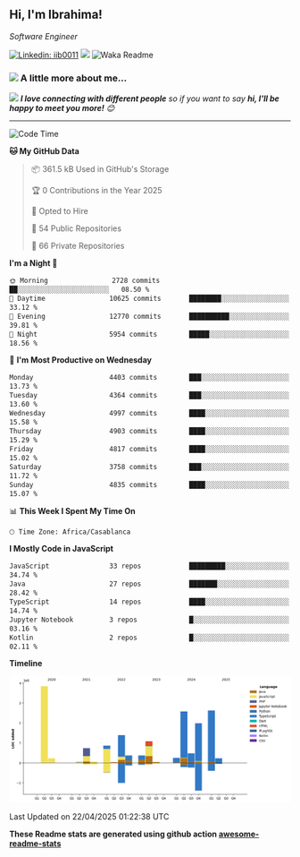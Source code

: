 <h2>Hi, I'm Ibrahima! </h2>
<p><em>Software Engineer 
</em></p>


[![Linkedin: iib0011](https://img.shields.io/badge/-iib0011-blue?style=flat-square&logo=Linkedin&logoColor=white&link=https://www.linkedin.com/in/iib0011/)](https://www.linkedin.com/in/iib0011/)
![](https://visitor-badge.glitch.me/badge?page_id=iib0011)
![Waka Readme](https://github.com/iib0011/iib0011/workflows/Waka%20Readme/badge.svg)


### <img src="https://media.giphy.com/media/VgCDAzcKvsR6OM0uWg/giphy.gif" width="50"> A little more about me...  


<img src="https://media.giphy.com/media/LnQjpWaON8nhr21vNW/giphy.gif" width="60"> <em><b>I love connecting with different people</b> so if you want to say <b>hi, I'll be happy to meet you more!</b> 😊</em>

---
<!--START_SECTION:waka-->
![Code Time](http://img.shields.io/badge/Code%20Time-4%2C746%20hrs%2023%20mins-blue)

**🐱 My GitHub Data** 

> 📦 361.5 kB Used in GitHub's Storage 
 > 
> 🏆 0 Contributions in the Year 2025
 > 
> 💼 Opted to Hire
 > 
> 📜 54 Public Repositories 
 > 
> 🔑 66 Private Repositories 
 > 
**I'm a Night 🦉** 

```text
🌞 Morning                2728 commits        ██░░░░░░░░░░░░░░░░░░░░░░░   08.50 % 
🌆 Daytime                10625 commits       ████████░░░░░░░░░░░░░░░░░   33.12 % 
🌃 Evening                12770 commits       ██████████░░░░░░░░░░░░░░░   39.81 % 
🌙 Night                  5954 commits        █████░░░░░░░░░░░░░░░░░░░░   18.56 % 
```
📅 **I'm Most Productive on Wednesday** 

```text
Monday                   4403 commits        ███░░░░░░░░░░░░░░░░░░░░░░   13.73 % 
Tuesday                  4364 commits        ███░░░░░░░░░░░░░░░░░░░░░░   13.60 % 
Wednesday                4997 commits        ████░░░░░░░░░░░░░░░░░░░░░   15.58 % 
Thursday                 4903 commits        ████░░░░░░░░░░░░░░░░░░░░░   15.29 % 
Friday                   4817 commits        ████░░░░░░░░░░░░░░░░░░░░░   15.02 % 
Saturday                 3758 commits        ███░░░░░░░░░░░░░░░░░░░░░░   11.72 % 
Sunday                   4835 commits        ████░░░░░░░░░░░░░░░░░░░░░   15.07 % 
```


📊 **This Week I Spent My Time On** 

```text
🕑︎ Time Zone: Africa/Casablanca
```

**I Mostly Code in JavaScript** 

```text
JavaScript               33 repos            █████████░░░░░░░░░░░░░░░░   34.74 % 
Java                     27 repos            ███████░░░░░░░░░░░░░░░░░░   28.42 % 
TypeScript               14 repos            ████░░░░░░░░░░░░░░░░░░░░░   14.74 % 
Jupyter Notebook         3 repos             █░░░░░░░░░░░░░░░░░░░░░░░░   03.16 % 
Kotlin                   2 repos             █░░░░░░░░░░░░░░░░░░░░░░░░   02.11 % 
```



**Timeline**

![Lines of Code chart](https://raw.githubusercontent.com/iib0011/iib0011/master/assets/bar_graph.png)


 Last Updated on 22/04/2025 01:22:38 UTC
<!--END_SECTION:waka-->

**These Readme stats are generated using github action [awesome-readme-stats](https://github.com/iib0011/waka-readme-stats)**
